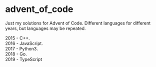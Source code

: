 # advent_of_code
Just my solutions for Advent of Code. Different languages ​​for different years, but languages ​​may be repeated.

2015 - C++.  
2016 - JavaScript.  
2017 - Python3.  
2018 - Go.  
2019 - TypeScript  